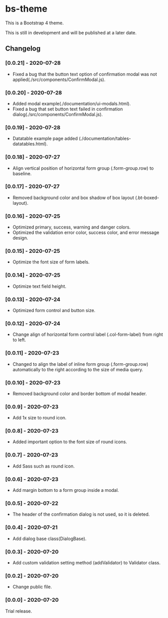 # bs-theme

This is a Bootstrap 4 theme.

This is still in development and will be published at a later date.

## Changelog

### [0.0.21] - 2020-07-28

  - Fixed a bug that the button text option of confirmation modal was not applied(./src/components/ConfirmModal.js).

### [0.0.20] - 2020-07-28

  - Added modal example(./documentation/ui-modals.html).
  - Fixed a bug that set button text failed in confirmation dialog(./src/components/ConfirmModal.js).

### [0.0.19] - 2020-07-28

  - Datatable example page added (./documentation/tables-datatables.html).

### [0.0.18] - 2020-07-27

  - Align vertical position of horizontal form group (.form-group.row) to baseline.

### [0.0.17] - 2020-07-27

  - Removed background color and box shadow of box layout (.bt-boxed-layout).

### [0.0.16] - 2020-07-25
  
  - Optimized primary, success, warning and danger colors.
  - Optimized the validation error color, success color, and error message design.

### [0.0.15] - 2020-07-25

  - Optimize the font size of form labels.

### [0.0.14] - 2020-07-25

  - Optimize text field height.

### [0.0.13] - 2020-07-24

  - Optimized form control and button size.

### [0.0.12] - 2020-07-24

  - Change align of horizontal form control label (.col-form-label) from right to left.

### [0.0.11] - 2020-07-23

  - Changed to align the label of inline form group (.form-group.row) automatically to the right according to the size of media query.

### [0.0.10] - 2020-07-23

  - Removed background color and border bottom of modal header.

### [0.0.9] - 2020-07-23

  - Add 1x size to round icon.

### [0.0.8] - 2020-07-23

  - Added important option to the font size of round icons.

### [0.0.7] - 2020-07-23

  - Add Sass such as round icon.

### [0.0.6] - 2020-07-23

- Add margin bottom to a form group inside a modal.

### [0.0.5] - 2020-07-22

- The header of the confirmation dialog is not used, so it is deleted.

### [0.0.4] - 2020-07-21

- Add dialog base class(DialogBase).

### [0.0.3] - 2020-07-20

- Add custom validation setting method (addValidator) to Validator class.

### [0.0.2] - 2020-07-20

- Change public file.

### [0.0.0] - 2020-07-20

Trial release.
